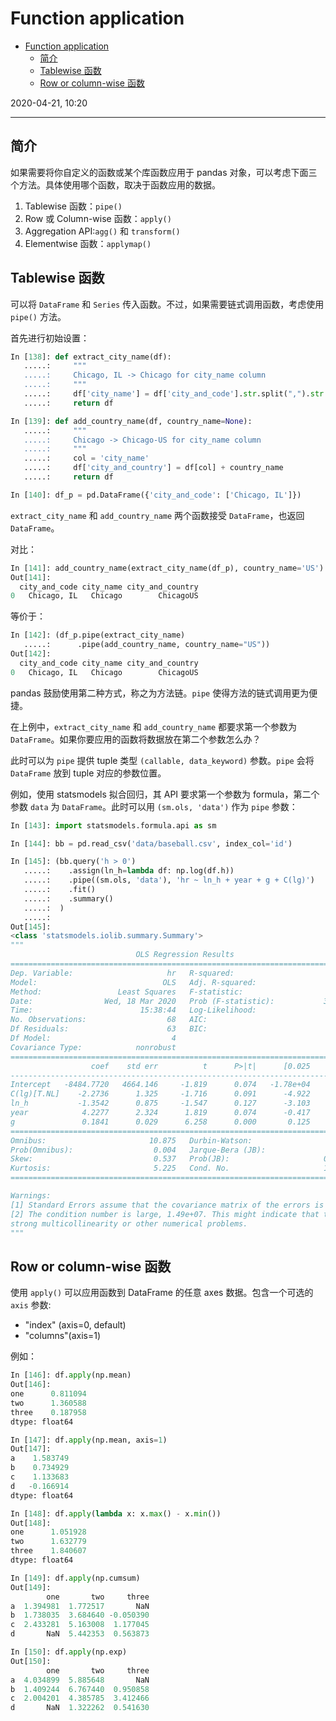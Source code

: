 # Function application

- [Function application](#function-application)
  - [简介](#%e7%ae%80%e4%bb%8b)
  - [Tablewise 函数](#tablewise-%e5%87%bd%e6%95%b0)
  - [Row or column-wise 函数](#row-or-column-wise-%e5%87%bd%e6%95%b0)

2020-04-21, 10:20
***

## 简介

如果需要将你自定义的函数或某个库函数应用于 pandas 对象，可以考虑下面三个方法。具体使用哪个函数，取决于函数应用的数据。

1. Tablewise 函数：`pipe()`
2. Row 或 Column-wise 函数：`apply()`
3. Aggregation API:`agg()` 和 `transform()`
4. Elementwise 函数：`applymap()`

## Tablewise 函数

可以将 `DataFrame` 和 `Series` 传入函数。不过，如果需要链式调用函数，考虑使用 `pipe()` 方法。

首先进行初始设置：

```py
In [138]: def extract_city_name(df):
   .....:     """
   .....:     Chicago, IL -> Chicago for city_name column
   .....:     """
   .....:     df['city_name'] = df['city_and_code'].str.split(",").str.get(0)
   .....:     return df

In [139]: def add_country_name(df, country_name=None):
   .....:     """
   .....:     Chicago -> Chicago-US for city_name column
   .....:     """
   .....:     col = 'city_name'
   .....:     df['city_and_country'] = df[col] + country_name
   .....:     return df

In [140]: df_p = pd.DataFrame({'city_and_code': ['Chicago, IL']})
```

`extract_city_name` 和 `add_country_name` 两个函数接受 `DataFrame`，也返回 `DataFrame`。

对比：

```py
In [141]: add_country_name(extract_city_name(df_p), country_name='US')
Out[141]:
  city_and_code city_name city_and_country
0   Chicago, IL   Chicago        ChicagoUS
```

等价于：

```py
In [142]: (df_p.pipe(extract_city_name)
   .....:      .pipe(add_country_name, country_name="US"))
Out[142]:
  city_and_code city_name city_and_country
0   Chicago, IL   Chicago        ChicagoUS
```

pandas 鼓励使用第二种方式，称之为方法链。`pipe` 使得方法的链式调用更为便捷。

在上例中，`extract_city_name` 和 `add_country_name` 都要求第一个参数为 `DataFrame`。如果你要应用的函数将数据放在第二个参数怎么办？

此时可以为 `pipe` 提供 tuple 类型 `(callable, data_keyword)` 参数。`pipe` 会将 `DataFrame` 放到 tuple 对应的参数位置。

例如，使用 statsmodels 拟合回归，其 API 要求第一个参数为 formula，第二个参数 `data` 为 `DataFrame`。此时可以用 `(sm.ols, 'data')` 作为 `pipe` 参数：

```py
In [143]: import statsmodels.formula.api as sm

In [144]: bb = pd.read_csv('data/baseball.csv', index_col='id')

In [145]: (bb.query('h > 0')
   .....:    .assign(ln_h=lambda df: np.log(df.h))
   .....:    .pipe((sm.ols, 'data'), 'hr ~ ln_h + year + g + C(lg)')
   .....:    .fit()
   .....:    .summary()
   .....:  )
   .....:
Out[145]:
<class 'statsmodels.iolib.summary.Summary'>
"""
                            OLS Regression Results
==============================================================================
Dep. Variable:                     hr   R-squared:                       0.685
Model:                            OLS   Adj. R-squared:                  0.665
Method:                 Least Squares   F-statistic:                     34.28
Date:                Wed, 18 Mar 2020   Prob (F-statistic):           3.48e-15
Time:                        15:38:44   Log-Likelihood:                -205.92
No. Observations:                  68   AIC:                             421.8
Df Residuals:                      63   BIC:                             432.9
Df Model:                           4
Covariance Type:            nonrobust
===============================================================================
                  coef    std err          t      P>|t|      [0.025      0.975]
-------------------------------------------------------------------------------
Intercept   -8484.7720   4664.146     -1.819      0.074   -1.78e+04     835.780
C(lg)[T.NL]    -2.2736      1.325     -1.716      0.091      -4.922       0.375
ln_h           -1.3542      0.875     -1.547      0.127      -3.103       0.395
year            4.2277      2.324      1.819      0.074      -0.417       8.872
g               0.1841      0.029      6.258      0.000       0.125       0.243
==============================================================================
Omnibus:                       10.875   Durbin-Watson:                   1.999
Prob(Omnibus):                  0.004   Jarque-Bera (JB):               17.298
Skew:                           0.537   Prob(JB):                     0.000175
Kurtosis:                       5.225   Cond. No.                     1.49e+07
==============================================================================

Warnings:
[1] Standard Errors assume that the covariance matrix of the errors is correctly specified.
[2] The condition number is large, 1.49e+07. This might indicate that there are
strong multicollinearity or other numerical problems.
"""
```

## Row or column-wise 函数

使用 `apply()` 可以应用函数到 DataFrame 的任意 axes 数据。包含一个可选的 `axis` 参数:

- "index" (axis=0, default)
- "columns"(axis=1)

例如：

```py
In [146]: df.apply(np.mean)
Out[146]:
one      0.811094
two      1.360588
three    0.187958
dtype: float64

In [147]: df.apply(np.mean, axis=1)
Out[147]:
a    1.583749
b    0.734929
c    1.133683
d   -0.166914
dtype: float64

In [148]: df.apply(lambda x: x.max() - x.min())
Out[148]:
one      1.051928
two      1.632779
three    1.840607
dtype: float64

In [149]: df.apply(np.cumsum)
Out[149]:
        one       two     three
a  1.394981  1.772517       NaN
b  1.738035  3.684640 -0.050390
c  2.433281  5.163008  1.177045
d       NaN  5.442353  0.563873

In [150]: df.apply(np.exp)
Out[150]:
        one       two     three
a  4.034899  5.885648       NaN
b  1.409244  6.767440  0.950858
c  2.004201  4.385785  3.412466
d       NaN  1.322262  0.541630
```

